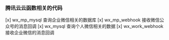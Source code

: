 ### 腾讯云云函数相关的代码

[x] wx_mp_mysql 查询企业微信相关的数据库
[x] wx_mp_webhook 接收微信公众号的消息回调
[x] wx_mysql 查询个人微信相关的数据
[x] wx_work_webhook 接收企业微信的消息回调